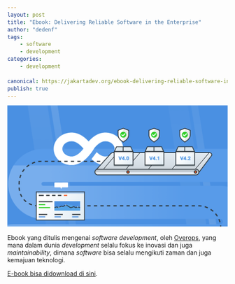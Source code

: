 ```yaml
---
layout: post
title: "Ebook: Delivering Reliable Software in the Enterprise"
author: "dedenf"
tags: 
    - software
    - development
categories: 
    - development

canonical: https://jakartadev.org/ebook-delivering-reliable-software-in-the-enterprise/
publish: true
---
```


![](/images/posts/overops.png)

Ebook yang ditulis mengenai _software development_, oleh [Overops](https://www.overops.com/), yang mana dalam dunia _development_ selalu fokus ke inovasi dan juga _maintainability_, dimana _software_ bisa selalu mengikuti zaman dan juga kemajuan teknologi.

[E-book bisa didownload di sini](https://land.overops.com/deliver-reliable-software-ebook/).
